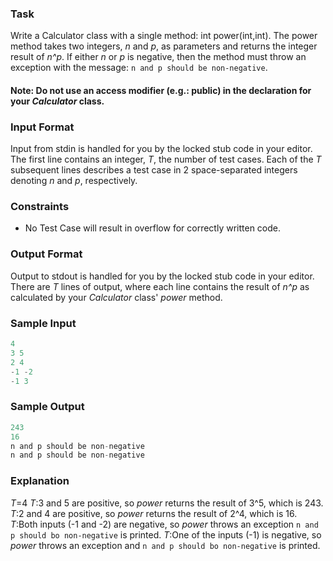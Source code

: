 ### Task
Write a Calculator class with a single method: int power(int,int). The power method takes two integers, *n* and *p*, as parameters and returns the integer result of *n^p*. If either *n* or *p* is negative, then the method must throw an exception with the message: `n and p should be non-negative`.

#### Note: Do not use an access modifier (e.g.: public) in the declaration for your *Calculator* class.

### Input Format

Input from stdin is handled for you by the locked stub code in your editor. The first line contains an integer, *T*, the number of test cases. Each of the *T* subsequent lines describes a test case in 2 space-separated integers denoting *n* and *p*, respectively.

### Constraints

* No Test Case will result in overflow for correctly written code.

### Output Format

Output to stdout is handled for you by the locked stub code in your editor. There are *T* lines of output, where each line contains the result of *n^p* as calculated by your *Calculator* class' *power* method.

### Sample Input
```javascript
4
3 5
2 4
-1 -2
-1 3
```
### Sample Output
```javascript
243
16
n and p should be non-negative
n and p should be non-negative
```
### Explanation
*T*=4
*T*:3 and 5 are positive, so *power* returns the result of 3^5, which is 243.
*T*:2 and 4 are positive, so *power* returns the result of 2^4, which is 16.
*T*:Both inputs (-1 and -2) are negative, so *power* throws an exception `n and p should bo non-negative` is printed.
*T*:One of the inputs (-1) is negative, so *power* throws an exception and `n and p should bo non-negative` is printed.
